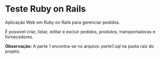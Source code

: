 # Teste Ruby on Rails

Aplicação Web em Ruby on Rails para gerenciar pedidos.

É possível criar, listar, editar e excluir pedidos, produtos, transportadoras e fornecedores.

**Observação:** A parte 1 encontra-se no arquivo: _parte1.sql_ na pasta raiz do projeto.
